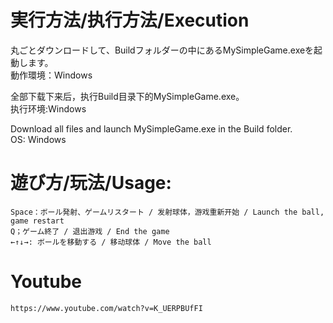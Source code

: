 # 実行方法/执行方法/Execution
   丸ごとダウンロードして、Buildフォルダーの中にあるMySimpleGame.exeを起動します。  
   動作環境：Windows  
     
   全部下载下来后，执行Build目录下的MySimpleGame.exe。  
   执行环境:Windows  
   
   Download all files and launch MySimpleGame.exe in the Build folder.  
   OS: Windows  
   
# 遊び方/玩法/Usage:
    Space：ボール発射、ゲームリスタート / 发射球体，游戏重新开始 / Launch the ball, game restart
    Q；ゲーム終了 / 退出游戏 / End the game
    ←↑↓→: ボールを移動する / 移动球体 / Move the ball
   
 
# Youtube
    https://www.youtube.com/watch?v=K_UERPBUfFI
    
